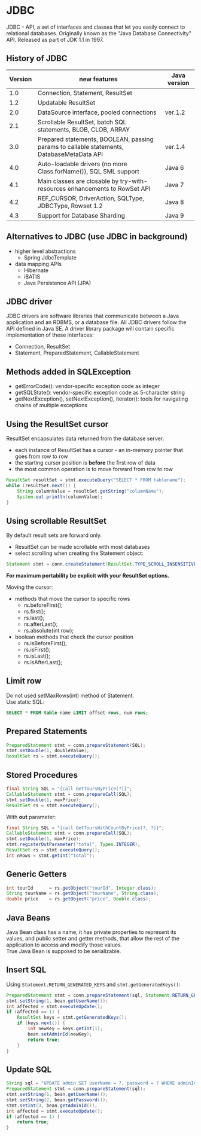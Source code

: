 JDBC
====

JDBC - API, a set of interfaces and classes that let you easily connect to relational databases. 
Originally known as the "Java Database Connectivity" API. Released as part of JDK 1.1 in 1997.

History of JDBC
---------------

Version | new features  | Java version
--------|---------------|-------------
1.0	| Connection, Statement, ResultSet
1.2	| Updatable ResultSet  
2.0	| DataSource interface, pooled connections | ver.1.2
2.1	| Scrollable ResultSet, batch SQL statements, BLOB, CLOB, ARRAY 
3.0 | Prepared statements, BOOLEAN, passing params to callable statements, DatabaseMetaData API | ver.1.4
4.0 | Auto-loadable drivers (no more Class.forName()), SQL SML support              | Java 6
4.1 | Main classes are closable by try-with-resources enhancements to RowSet API    | Java 7
4.2 | REF_CURSOR, DriverAction, SQLType, JDBCType, Rowset 1.2  | Java 8
4.3 | Support for Database Sharding | Java 9

Alternatives to JDBC (use JDBC in background)
--------------------------------------------

* higher level abstractions
    - Spring JdbcTemplate
* data mapping APIs
    - Hibernate
    - iBATIS
    - Java Persistence API (JPA)
    
JDBC driver
-----------

JDBC drivers are software libraries that communicate between a Java application and an RDBMS, or a database file.
All JDBC drivers follow the API defined in Java SE. A driver library package will contain specific implementation of
these interfaces:

* Connection, ResultSet
* Statement, PreparedStatement, CallableStatement

Methods added in SQLException
-----------------------------

* getErrorCode(): vendor-specific exception code as integer
* getSQLState(): vendor-specific exception code as 5-character string
* getNextException(), setNextException(), iterator(): tools for navigating chains
of multiple exceptions

Using the ResultSet cursor
--------------------------

ResultSet encapsulates data returned from the database server. 

* each instance of ResultSet has a cursor - an in-memory pointer that goes from row to row
* the starting cursor position is __before__ the first row of data
* the most common operation is to move forward from row to row
```java
ResultSet resultSet = stmt.executeQuery("SELECT * FROM tablename");
while (resultSet.next()) {
    String columnValue = resultSet.getString("columnName");
    System.out.println(columnValue);
}
``` 

Using scrollable ResultSet
--------------------------

By default result sets are forward only.
* ResultSet can be made scrollable with most databases 
* select scrolling when creating the Statement object:
```java
Statement stmt = conn.createStatement(ResultSet.TYPE_SCROLL_INSENSITIVE, ResultSet.CONCUR_READ_ONLY);
```
__For maximum portability be explicit with your ResultSet options.__  

Moving the cursor:
* methods that move the cursor to specific rows
    - rs.beforeFirst();
    - rs.first();
    - rs.last();
    - rs.afterLast();
    - rs.absolute(int row);
* boolean methods that check the cursor position
    - rs.isBeforeFirst();
    - rs.isFirst();
    - rs.isLast();
    - rs.isAfterLast();

Limit row
---------
Do not used setMaxRows(int) method of Statement.  
Use static SQL:
```sql
SELECT * FROM table-name LIMIT offset-rows, num-rows;
```


Prepared Statements
-------------------
```java
PreparedStatement stmt = conn.prepareStatement(SQL);
stmt.setDouble(1, doubleValue);
ResultSet rs = stmt.executeQuery();
```


Stored Procedures
-----------------
```java
final String SQL = "{call GetToursByPrice(?)}";
CallableStatement stmt = conn.prepareCall(SQL);
stmt.setDouble(1, maxPrice);
ResultSet rs = stmt.executeQuery();
```
With __out__ parameter:
```java
final String SQL = "{call GetToursWithCountByPrice(?, ?)}";
CallableStatement stmt = conn.prepareCall(SQL);
stmt.setDouble(1, maxPrice);
stmt.registerOutParameter("total", Types.INTEGER);
ResultSet rs = stmt.executeQuery();
int nRows = stmt.getInt("total");
```


Generic Getters
---------------
```java
int tourId      = rs.getObject("tourId", Integer.class);
String tourName = rs.getObject("tourName", String.class);
double price    = rs.getObject("price", Double.class);
```


Java Beans
----------

Java Bean class has a name, it has private properties to represent its values,
and public setter and getter methods, that allow the rest of the application to
access and modify those values.  
True Java Bean is supposed to be serializable.


Insert SQL
----------

Using `Statement.RETURN_GENERATED_KEYS` and `stmt.getGeneratedKeys()`: 
```java
PreparedStatement stmt = conn.prepareStatement(sql, Statement.RETURN_GENERATED_KEYS);
stmt.setString(1, bean.getUserName());
int affected = stmt.executeUpdate();
if (affected == 1) {
    ResultSet keys = stmt.getGeneratedKeys();
    if (keys.next()) {
        int newKey = keys.getInt(1);
        bean.setAdminId(newKey);
        return true;
    }
}
```


Update SQL
----------
```java
String sql = "UPDATE admin SET userName = ?, password = ? WHERE adminId = ?";
PreparedStatement stmt = conn.prepareStatement(sql);
stmt.setString(1, bean.getUserName());
stmt.setString(2, bean.getPassword());
stmt.setInt(3, bean.getAdminId());
int affected = stmt.executeUpdate();
if (affected == 1) {
    return true;
}
```
